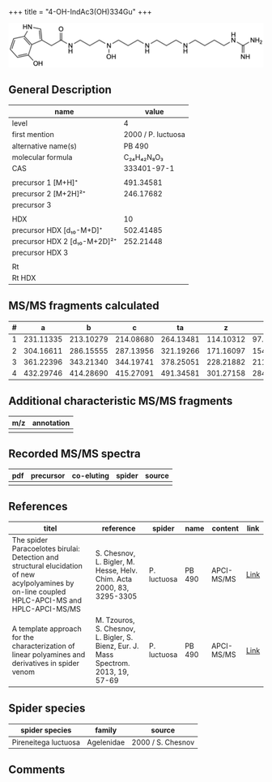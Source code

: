 +++
title = "4-OH-IndAc3(OH)334Gu"
+++

![](/img/4-OH-IndAc3(OH)334Gu.png)

## General Description

| name                         | value              |
|------------------------------|--------------------|
| level                        | 4                  |
| first mention                | 2000 / P. luctuosa |
| alternative name(s)          | PB 490             |
| molecular formula            | C₂₄H₄₂N₈O₃         |
| CAS                          | 333401-97-1        |
|                              |                    |
| precursor 1 [M+H]⁺           | 491.34581          |
| precursor 2 [M+2H]²⁺         | 246.17682          |
| precursor 3                  |                    |
|                              |                    |
| HDX                          | 10                 |
| precursor HDX   [d₁₀-M+D]⁺   | 502.41485          |
| precursor HDX 2 [d₁₀-M+2D]²⁺ | 252.21448          |
| precursor HDX 3              |                    |
|                              |                    |
| Rt                           |                    |
| Rt HDX                       |                    |

## MS/MS fragments calculated

| # | a         | b         | c         | ta        | z         | y         | tz        |
|---|-----------|-----------|-----------|-----------|-----------|-----------|-----------|
| 1 | 231.11335 | 213.10279 | 214.08680 | 264.13481 | 114.10312 | 97.07657  | 131.12967 |
| 2 | 304.16611 | 286.15555 | 287.13956 | 321.19266 | 171.16097 | 154.13442 | 188.18752 |
| 3 | 361.22396 | 343.21340 | 344.19741 | 378.25051 | 228.21882 | 211.19227 | 261.24028 |
| 4 | 432.29746 | 414.28690 | 415.27091 | 491.34581 | 301.27158 | 284.24503 | 318.29813 |

## Additional characteristic MS/MS fragments

| m/z       | annotation |
|-----------|------------|
|           |            |

## Recorded MS/MS spectra

| pdf | precursor | co-eluting | spider    | source                              |
|-----|-----------|------------|-----------|-------------------------------------|
|     |           |            |           |                                     |

## References

| titel                                                                                                                                           | reference                                                                           | spider      | name   | content    | link                                                                                                                           |
|-------------------------------------------------------------------------------------------------------------------------------------------------|-------------------------------------------------------------------------------------|-------------|--------|------------|--------------------------------------------------------------------------------------------------------------------------------|
| The spider Paracoelotes birulai: Detection and structural elucidation of new acylpolyamines by on-line coupled HPLC-APCI-MS and HPLC-APCI-MS/MS | S. Chesnov, L. Bigler, M. Hesse, Helv. Chim. Acta 2000, 83, 3295-3305               | P. luctuosa | PB 490 | APCI-MS/MS | [Link](https://onlinelibrary.wiley.com/doi/abs/10.1002/1522-2675%2820001220%2983%3A12%3C3295%3A%3AAID-HLCA3295%3E3.0.CO%3B2-1) |
| A template approach for the characterization of linear polyamines and derivatives in spider venom                                               | M. Tzouros, S. Chesnov, L. Bigler, S. Bienz, Eur. J. Mass Spectrom. 2013, 19, 57-69 | P. luctuosa | PB 490 | APCI-MS/MS | [Link](https://journals.sagepub.com/doi/10.1255/ejms.1213)                                                                     |

## Spider species

| spider species       | family     | source            |
|----------------------|------------|-------------------|
| Pireneitega luctuosa | Agelenidae | 2000 / S. Chesnov |

## Comments